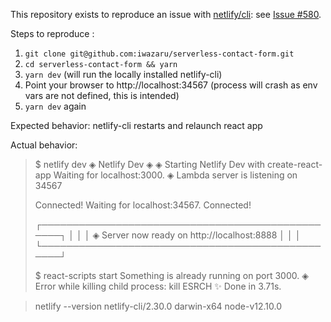This repository exists to reproduce an issue with [netlify/cli](https://github.com/netlify/cli/issues/580): see [Issue #580](https://github.com/netlify/cli/issues/580).

Steps to reproduce :
1. `git clone git@github.com:iwazaru/serverless-contact-form.git`
2. `cd serverless-contact-form && yarn`
3. `yarn dev` (will run the locally installed netlify-cli)
4. Point your browser to http://localhost:34567 (process will crash as env vars are not defined, this is intended)
5. `yarn dev` again

Expected behavior:
netlify-cli restarts and relaunch react app

Actual behavior:

> $ netlify dev
> ◈ Netlify Dev ◈
> ◈ Starting Netlify Dev with create-react-app
> Waiting for localhost:3000.
> ◈ Lambda server is listening on 34567
> 
> Connected!
> Waiting for localhost:34567.
> Connected!
> 
>    ┌─────────────────────────────────────────────────┐
>    │                                                 │
>    │   ◈ Server now ready on http://localhost:8888   │
>    │                                                 │
>    └─────────────────────────────────────────────────┘
> 
> $ react-scripts start
> Something is already running on port 3000.
> ◈ Error while killing child process: kill ESRCH
> ✨  Done in 3.71s.

> netlify --version
> netlify-cli/2.30.0 darwin-x64 node-v12.10.0


 
